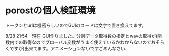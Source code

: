 # porostの個人検証環境
トークンとurlは機密らしいのでGUIのコードは文字で置き換えてます。

8/28 21:54　現在
GUI作りました。分割データ取得数の指定とwavの取得が(関数内での取得なのでグローバル変数がうまく使えているかわからないのでおそらくですが)出来てます。アニメーションないですごめんなさい.
